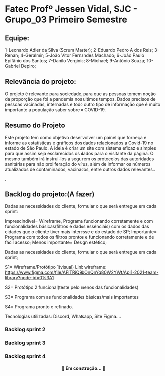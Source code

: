 # Fatec Profº Jessen Vidal, SJC - Grupo_03 Primeiro Semestre

## Equipe:
1-Leonardo Adler da Silva (Scrum Master); 
2-Eduardo Pedro A dos Reis; 3-Renan; 4-Geralmir; 5-João Vitor Fernandes Machado; 6-João Paulo Epifânio dos Santos; 7-Danilo Verginio; 8-Michael; 9-Antônio Souza; 10-Gabriel Depiro;

## Relevância do projeto:
 O projeto é relevante para sociedade, para que as pessoas tomem noção da proporção que foi a pandemia nos ultimos tempos. Dados precisos de pessoas vacinadas, internadas e todo outro tipo de informação que é muito importante a população saber sobre o COVID-19.
 
 
## Resumo do Projeto
<p align="left"> Este projeto tem como objetivo desenvolver um painel que forneça e informe as estatísticas e gráficos dos dados relacionados a Covid-19 no estado de São Paulo. A ideia é criar um site com sistema eficaz e simples para que assim seja esclarecidos os dados para o visitante da página.   O mesmo também irá instrui-los a seguirem os protocolos das autoridades sanitárias para não proliferação do vírus, além de informar os números atualizados de contaminados, vacinados, entre outros dados relevantes..</p>.

## Backlog do projeto:(A fazer)
Dadas as necessidades do cliente, formular o que será entregue em cada sprint:

Imprescindível= Wireframe, Programa funcionando corretamente e com funcionalidades básicas(filtros e dados essênciais) com os dados das cidades que o cliente tiver mais interesse e do estado de SP;
Importante= Programa com todos os filtros prontos e funcionando corretamente e de fácil acesso;
Menos importante= Design estético;


Dadas as necessidades do cliente, formular o que será entregue em cada sprint;

S1= Wireframe/Protótipo 1(visual)
Link wireframe: https://www.figma.com/file/AFlTRiQ9bOnQnYq80W2YWt/Api1-2021-team-library?node-id=0%3A1

S2= Protótipo 2 funcional(teste pelo menos das funcionalidades)

S3= Programa com as funcionalidades básicas/mais importantes

S4= Programa pronto e refinado.
 
 Tecnologias utilizadas: Discord, Whatsapp, Site Figma....





### Backlog sprint 2
### Backlog sprint 3
### Backlog sprint 4

<h4 align="center"> 
	🚧  Em construção...  🚧
</h4>


